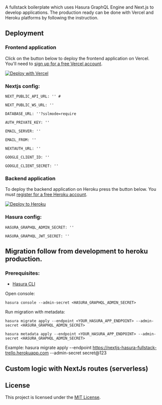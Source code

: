 A fullstack boilerplate which uses Hasura GraphQL Engine and Next.js to develop applications. The production ready can be done with Vercel and Heroku platforms by following the instruction.

## Deployment

### Frontend application

Click on the button below to deploy the frontend application on Vercel. You'll need to [sign up for a free Vercel account](https://vercel.com/signup/).

[![Deploy with Vercel](https://vercel.com/button)](https://vercel.com/import/git?s=https%3A%2F%2Fgithub.com%2Fsondh0127%2Fnextjs-hasura-fullstack%2Ftree%2Fmaster%2Fnextjs&env=NEXT_PUBLIC_API_URL,NEXT_PUBLIC_WS_URL,DATABASE_URL,AUTH_PRIVATE_KEY,EMAIL_SERVER,EMAIL_FROM,NEXTAUTH_URL,GOOGLE_CLIENT_ID,GOOGLE_CLIENT_SECRET&project-name=nextjs-hasura-fullstack&repo-name=nextjs-hasura-fullstack)

### Nextjs config:

```
NEXT_PUBLIC_API_URL: '' #

NEXT_PUBLIC_WS_URL: ''

DATABASE_URL: ''?sslmode=require

AUTH_PRIVATE_KEY: ''

EMAIL_SERVER: ''

EMAIL_FROM: ''

NEXTAUTH_URL: ''

GOOGLE_CLIENT_ID: ''

GOOGLE_CLIENT_SECRET: ''
```

### Backend application

To deploy the backend application on Heroku press the button below. You must [register for a free Heroku account](https://signup.heroku.com/).

[![Deploy to
Heroku](https://www.herokucdn.com/deploy/button.svg)](https://heroku.com/deploy?template=https://github.com/sondh0127/nextjs-hasura-fullstack)

### Hasura config:

```
HASURA_GRAPHQL_ADMIN_SECRET: ''

HASURA_GRAPHQL_JWT_SECRET: ''
```

## Migration follow from development to heroku production.

### Prerequisites:

- [Hasura CLI](https://hasura.io/docs/1.0/graphql/manual/hasura-cli/install-hasura-cli.html)

Open console:

```
hasura console --admin-secret <HASURA_GRAPHQL_ADMIN_SECRET>
```

Run migration with metadata:

```
hasura migrate apply --endpoint <YOUR_HASURA_APP_ENDPOINT> --admin-secret <HASURA_GRAPHQL_ADMIN_SECRET>

hasura metadata apply --endpoint <YOUR_HASURA_APP_ENDPOINT> --admin-secret <HASURA_GRAPHQL_ADMIN_SECRET>

```

Example: hasura migrate apply --endpoint https://nextjs-hasura-fullstack-trello.herokuapp.com --admin-secret secret@123

## Custom logic with NextJs routes (serverless)

## License

This project is licensed under the [MIT License](https://opensource.org/licenses/MIT).
